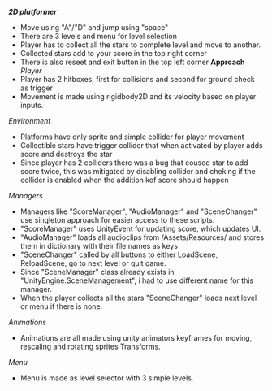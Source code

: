 ***2D platformer***
- Move using "A"/"D" and jump using "space"
- There are 3 levels and menu for level selection
- Player has to collect all the stars to complete level and move to another.
- Collected stars add to your score in the top right corner
- There is also reseet and exit button in the top left corner
**Approach**
*Player*
- Player has 2 hitboxes, first for collisions and second for ground check as trigger
- Movement is made using rigidbody2D and its velocity based on player inputs.

*Environment*

- Platforms have only sprite and simple collider for player movement
- Collectible stars have trigger collider that when activated by player adds score and destroys the star
 - Since player has 2 colliders there was a bug that coused star to add score twice, this was mitigated by disabling collider and cheking if the collider is enabled when the addition kof score should happen

*Managers*
- Managers like "ScoreManager", "AudioManager" and "SceneChanger" use singleton approach for easier access to these scripts.
 - "ScoreManager" uses UnityEvent for updating score, which updates UI.
 - "AudioManager" loads all audioclips from /Assets/Resources/ and stores them in dictionary with their file names as keys
 - "SceneChanger" called by all buttons to either LoadScene, ReloadScene, go to next level or quit game.
  - Since "SceneManager" class already exists in "UnityEngine.SceneManagement", i had to use different name for this manager.
  - When the player collects all the stars "SceneChanger" loads next level or menu if there is none.

*Animations*

- Animations are all made using unity animators keyframes for moving, rescaling and rotating sprites Transforms.

*Menu*

- Menu is made as level selector with 3 simple levels.

